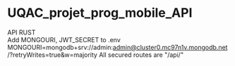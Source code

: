 # UQAC_projet_prog_mobile_API
API RUST  
Add MONGOURI, JWT_SECRET to .env 
MONGOURI=mongodb+srv://admin:admin@cluster0.mc97n1v.mongodb.net/?retryWrites=true&w=majority
All secured routes are "/api/<route>"
